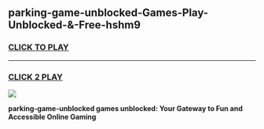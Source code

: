 
## parking-game-unblocked-Games-Play-Unblocked-&-Free-hshm9
<h3>
<a href="https://premium76.site?title=parking-game-unblocked&ref=24A">CLICK TO PLAY</a></h3>
<hr>

<h3>
<a href="https://premium76.site?title=parking-game-unblocked&ref=24A">CLICK 2 PLAY</a>
  
</h3>

<a href="https://premium76.site?title=parking-game-unblocked&ref=24A"><img src="https://clearcache.store/games.png"></a>


**parking-game-unblocked games unblocked: Your Gateway to Fun and Accessible Online Gaming**
